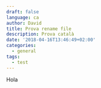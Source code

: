 ```yaml
---
draft: false
language: ca
author: David
title: Prova rename file
description: Prova català
date: '2018-04-16T13:46:49+02:00'
categories:
  - general
tags:
  - test
---
```

Hola
